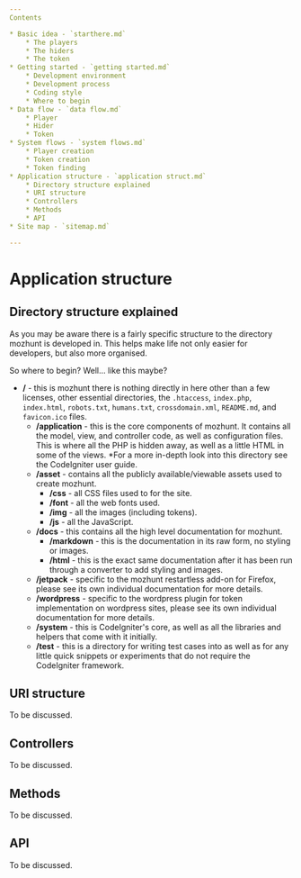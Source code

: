 ```yaml
---
Contents

* Basic idea - `starthere.md`
	* The players
	* The hiders
	* The token
* Getting started - `getting started.md`
	* Development environment
	* Development process
	* Coding style
	* Where to begin
* Data flow - `data flow.md`
	* Player
	* Hider
	* Token
* System flows - `system flows.md`
	* Player creation
	* Token creation
	* Token finding
* Application structure - `application struct.md`
	* Directory structure explained
	* URI structure
	* Controllers
	* Methods
	* API
* Site map - `sitemap.md`

---
```


# Application structure
## Directory structure explained
As you may be aware there is a fairly specific structure to the directory mozhunt is developed in. This helps make life not only easier for developers, but also more organised.

So where to begin? Well… like this maybe?

* **/** - this is mozhunt there is nothing directly in here other than a few licenses, other essential directories, the `.htaccess`, `index.php`, `index.html`, `robots.txt`, `humans.txt`, `crossdomain.xml`, `README.md`, and `favicon.ico` files.
	* **/application** - this is the core components of mozhunt. It contains all the model, view, and controller code, as well as configuration files. This is where all the PHP is hidden away, as well as a little HTML in some of the views. *For a more in-depth look into this directory see the CodeIgniter user guide.
	* **/asset** - contains all the publicly available/viewable assets used to create mozhunt.
		* **/css** - all CSS files used to for the site.
		* **/font** - all the web fonts used.
		* **/img** - all the images (including tokens).
		* **/js** - all the JavaScript.
	* **/docs** - this contains all the high level documentation for mozhunt.
		* **/markdown** - this is the documentation in its raw form, no styling or images.
		* **/html** - this is the exact same documentation after it has been run through a converter to add styling and images.
	* **/jetpack** - specific to the mozhunt restartless add-on for Firefox, please see its own individual documentation for more details.
	* **/wordpress** - specific to the wordpress plugin for token implementation on wordpress sites, please see its own individual documentation for more details.
	* **/system** - this is CodeIgniter's core, as well as all the libraries and helpers that come with it initially.
	* **/test** - this is a directory for writing test cases into as well as for any little quick snippets or experiments that do not require the CodeIgniter framework.

## URI structure
To be discussed.

## Controllers
To be discussed.

## Methods
To be discussed.

## API
To be discussed.